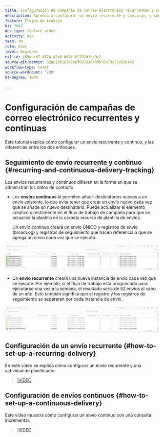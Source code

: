 ```yaml
---
title: Configuración de campañas de correo electrónico recurrentes y continuas
description: Aprenda a configurar un envío recurrente y continuo, y comprenda las diferencias entre los dos enfoques.
feature: Flujos de trabajo
kt: 7982
doc-type: feature video
activity: use
team: TM
role: User
level: Beginner
exl-id: 469aecd7-4774-42c6-b07f-82792dfdc9c2
source-git-commit: 02a6238163a7c8f887236e03b78673c57c836a45
workflow-type: tm+mt
source-wordcount: '239'
ht-degree: 100%

---
```


# Configuración de campañas de correo electrónico recurrentes y continuas

Este tutorial explica cómo configurar un envío recurrente y continuo, y las diferencias entre los dos enfoques.

## Seguimiento de envío recurrente y continuo {#recurring-and-continuous-delivery-tracking}

Los envíos recurrentes y continuos difieren en la forma en que se administran los datos de contacto:

* Los **envíos continuos** le permiten añadir destinatarios nuevos a un envío existente, lo que evita tener que crear un envío nuevo cada vez que se añade un nuevo destinatario. Puede actualizar el elemento creativo directamente en el flujo de trabajo de campaña para que se actualice la plantilla en la carpeta recurso de plantilla de envíos.

   Un envío continuo creará un envío ÚNICO y registros de envío (broadLog) y registros de seguimiento que hacen referencia a que se agrega un envío cada vez que se ejecuta.

![Envío continuo](/help/assets/delivery_continuous.jpg)

* Un **envío recurrente** creará una nueva instancia de envío cada vez que se ejecute. Por ejemplo, si el flujo de trabajo está programado para ejecutarse una vez a la semana, el resultado sería de 52 envíos al cabo de un año. Esto también significa que el registro y los registros de seguimiento se separarán por cada instancia de envío.

![Envío recurrente](/help/assets/delivery_recurring.jpg)

## Configuración de un envío recurrente {#how-to-set-up-a-recurring-delivery}

En este vídeo se explica cómo configurar un envío recurrente y una actividad de planificador.

>[!VIDEO](https://video.tv.adobe.com/v/25040?quality=12)

## Configuración de envíos continuos {#how-to-set-up-a-continuous-delivery}

Este vídeo muestra cómo configurar un envío continuo con una consulta incremental.

>[!VIDEO](https://video.tv.adobe.com/v/25039?quality=12)
